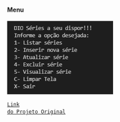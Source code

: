 #### Menu 
<div>
    <img  align ="center" src = "https://github.com/fabricioaugus/Decola-Tech/blob/main/ProjetoDio/Dio.Serie/img_do_Projeto/Menu.png"></img>
</div>

<code><a href="https://github.com/elizarp/dio-dotnet-poo-lab-2">Link do Projeto Original</a></code>
